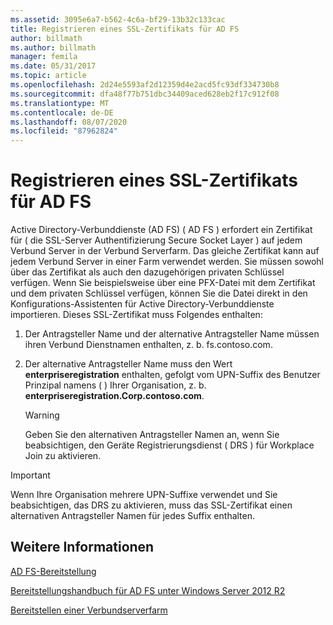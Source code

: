 ```yaml
---
ms.assetid: 3095e6a7-b562-4c6a-bf29-13b32c133cac
title: Registrieren eines SSL-Zertifikats für AD FS
author: billmath
ms.author: billmath
manager: femila
ms.date: 05/31/2017
ms.topic: article
ms.openlocfilehash: 2d24e5593af2d12359d4e2acd5fc93df334730b8
ms.sourcegitcommit: dfa48f77b751dbc34409aced628eb2f17c912f08
ms.translationtype: MT
ms.contentlocale: de-DE
ms.lasthandoff: 08/07/2020
ms.locfileid: "87962824"
---
```

# <a name="enroll-an-ssl-certificate-for-ad-fs"></a>Registrieren eines SSL-Zertifikats für AD FS

Active Directory-Verbunddienste (AD FS) \( AD FS \) erfordert ein Zertifikat für \( die SSL-Server Authentifizierung Secure Socket Layer \) auf jedem Verbund Server in der Verbund Serverfarm. Das gleiche Zertifikat kann auf jedem Verbund Server in einer Farm verwendet werden. Sie müssen sowohl über das Zertifikat als auch den dazugehörigen privaten Schlüssel verfügen. Wenn Sie beispielsweise über eine PFX-Datei mit dem Zertifikat und dem privaten Schlüssel verfügen, können Sie die Datei direkt in den Konfigurations-Assistenten für Active Directory-Verbunddienste importieren. Dieses SSL-Zertifikat muss Folgendes enthalten:

1.  Der Antragsteller Name und der alternative Antragsteller Name müssen ihren Verbund Dienstnamen enthalten, z. b. fs.contoso.com.

2.  Der alternative Antragsteller Name muss den Wert **enterpriseregistration** enthalten, gefolgt vom UPN-Suffix des Benutzer Prinzipal namens \( \) Ihrer Organisation, z. b. **enterpriseregistration.Corp.contoso.com**.

    > [!WARNING]
    > Geben Sie den alternativen Antragsteller Namen an, wenn Sie beabsichtigen, den Geräte Registrierungsdienst \( DRS \) für Workplace Join zu aktivieren.

> [!IMPORTANT]
> Wenn Ihre Organisation mehrere UPN-Suffixe verwendet und Sie beabsichtigen, das DRS zu aktivieren, muss das SSL-Zertifikat einen alternativen Antragsteller Namen für jedes Suffix enthalten.

## <a name="see-also"></a>Weitere Informationen
[AD FS-Bereitstellung](../../ad-fs/AD-FS-Deployment.md)

[Bereitstellungshandbuch für AD FS unter Windows Server 2012 R2](../../ad-fs/deployment/Windows-Server-2012-R2-AD-FS-Deployment-Guide.md)

[Bereitstellen einer Verbundserverfarm](../../ad-fs/deployment/Deploying-a-Federation-Server-Farm.md)



